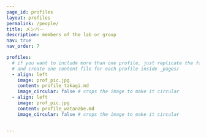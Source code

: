 ```yaml
---
page_id: profiles
layout: profiles
permalink: /people/
title: メンバー
description: members of the lab or group
nav: true
nav_order: 7

profiles:
  # if you want to include more than one profile, just replicate the following block
  # and create one content file for each profile inside _pages/
  - align: left
    image: prof_pic.jpg
    content: profile_takagi.md
    image_circular: false # crops the image to make it circular
  - align: left
    image: prof_pic.jpg
    content: profile_watanabe.md
    image_circular: false # crops the image to make it circular


---
```


